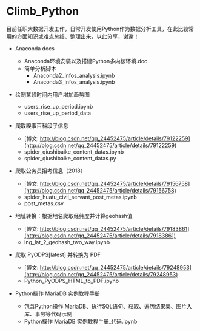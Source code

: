 # Climb_Python
目前任职大数据开发工作，日常开发使用Python作为数据分析工具，在此比较常用的方面知识或难点总结、整理出来，以此分享，谢谢！
* Anaconda docs
  * Anaconda环境安装以及搭建Python多内核环境.doc
  * 简单分析脚本
    * Anaconda2_infos_analysis.ipynb
    * Anaconda3_infos_analysis.ipynb

* 绘制某段时间内用户增加趋势图
  * users_rise_up_period.ipynb
  * users_rise_up_period_data
 
* 爬取糗事百科段子信息
  * [博文: http://blog.csdn.net/qq_24452475/article/details/79122259](http://blog.csdn.net/qq_24452475/article/details/79122259)
  * spider_qiushibaike_content_datas.ipynb
  * spider_qiushibaike_content_datas.py

* 爬取公务员招考信息（2018）
  * [博文: http://blog.csdn.net/qq_24452475/article/details/79156758](http://blog.csdn.net/qq_24452475/article/details/79156758)
  * spider_huatu_civil_servant_post_metas.ipynb
  * post_metas.csv

* 地址转换：根据地名爬取经纬度并计算geohash值
  * [博文: http://blog.csdn.net/qq_24452475/article/details/79183861](http://blog.csdn.net/qq_24452475/article/details/79183861)
  * lng_lat_2_geohash_two_way.ipynb

* 爬取 PyODPS[latest] 并转换为 PDF
  * [博文: http://blog.csdn.net/qq_24452475/article/details/79248953](http://blog.csdn.net/qq_24452475/article/details/79248953)
  * Python_PyODPS_HTML_to_PDF.ipynb

* Python操作 MariaDB 实例教程手册
  * 包含Python操作 MariaDB、执行SQL语句、获取、遍历结果集、图片入库、事务等代码示例
  * Python操作 MariaDB 实例教程手册_代码.ipynb
